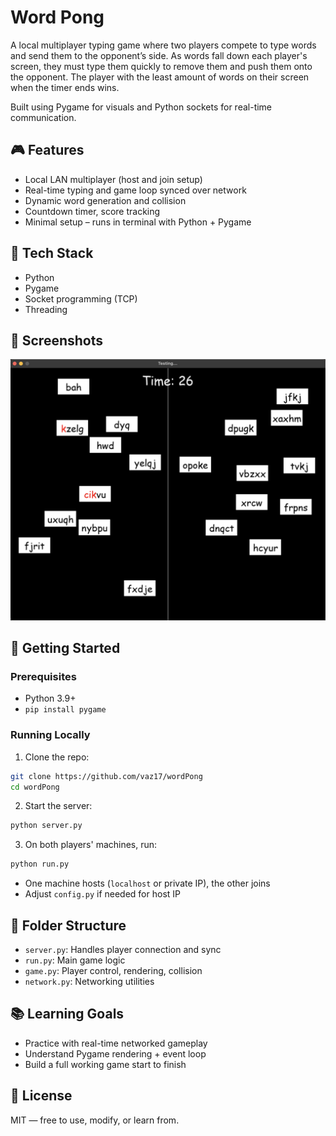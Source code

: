 # Word Pong

A local multiplayer typing game where two players compete to type words and send them to the opponent’s side. As words fall down each player's screen, they must type them quickly to remove them and push them onto the opponent. The player with the least amount of words on their screen when the timer ends wins.

Built using Pygame for visuals and Python sockets for real-time communication.

## 🎮 Features

- Local LAN multiplayer (host and join setup)
- Real-time typing and game loop synced over network
- Dynamic word generation and collision
- Countdown timer, score tracking
- Minimal setup – runs in terminal with Python + Pygame

## 🧠 Tech Stack

- Python
- Pygame
- Socket programming (TCP)
- Threading

## 📸 Screenshots

![Word Pong Gameplay](screenshots/gameplay.png)

## 🚀 Getting Started

### Prerequisites
- Python 3.9+
- `pip install pygame`

### Running Locally

1. Clone the repo:

```bash
git clone https://github.com/vaz17/wordPong
cd wordPong
```

2. Start the server:

```bash
python server.py
```

3. On both players' machines, run:

```bash
python run.py
```

- One machine hosts (`localhost` or private IP), the other joins
- Adjust `config.py` if needed for host IP

## 🧩 Folder Structure

- `server.py`: Handles player connection and sync
- `run.py`: Main game logic
- `game.py`: Player control, rendering, collision
- `network.py`: Networking utilities

## 📚 Learning Goals

- Practice with real-time networked gameplay
- Understand Pygame rendering + event loop
- Build a full working game start to finish

## 📄 License

MIT — free to use, modify, or learn from.
